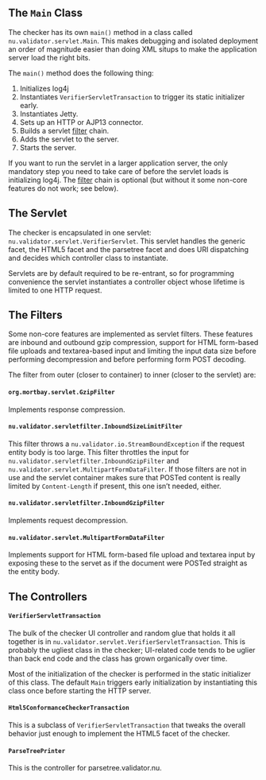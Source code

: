 ## The `Main` Class
The checker has its own `main()` method in a class called
`nu.validator.servlet.Main`. This makes  debugging and isolated
deployment an order of magnitude easier than doing XML situps to make
the application server load the right bits.

The `main()` method does the following thing:

1.  Initializes log4j
2.  Instantiates `VerifierServletTransaction` to trigger its static
    initializer early.
3.  Instantiates Jetty.
4.  Sets up an HTTP or AJP13 connector.
5.  Builds a servlet [filter](#the-filters "wikilink") chain.
6.  Adds the servlet to the server.
7.  Starts the server.

If you want to run the servlet in a larger application server, the only
mandatory step you need to take care of before the servlet loads is
initializing log4j. The [filter](#the-filters "wikilink") chain is
optional (but without it some non-core features do not work; see below).

## The Servlet
The checker is encapsulated in one servlet:
`nu.validator.servlet.VerifierServlet`. This servlet handles the generic
facet, the HTML5 facet and the parsetree facet and does URI dispatching
and decides which controller class to instantiate.

Servlets are by default required to be re-entrant, so for programming
convenience the servlet instantiates a controller object whose lifetime is
limited to one HTTP request.

## The Filters
Some non-core features are implemented as servlet filters. These
features are inbound and outbound gzip compression, support for HTML
form-based file uploads and textarea-based input and limiting the input
data size before performing decompression and before performing form
POST decoding.

The filter from outer (closer to container) to inner (closer to the
servlet) are:

#### `org.mortbay.servlet.GzipFilter`

Implements response compression.

#### `nu.validator.servletfilter.InboundSizeLimitFilter`

This filter throws a `nu.validator.io.StreamBoundException` if the
request entity body is too large. This filter throttles the input for
`nu.validator.servletfilter.InboundGzipFilter` and
`nu.validator.servlet.MultipartFormDataFilter`. If those filters are not
in use and the servlet container makes sure that POSTed content is
really limited by `Content-Length` if present, this one isn’t needed,
either.

#### `nu.validator.servletfilter.InboundGzipFilter`

Implements request decompression.

#### `nu.validator.servlet.MultipartFormDataFilter`

Implements support for HTML form-based file upload and textarea input by
exposing these to the servet as if the document were POSTed straight as
the entity body.

## The Controllers

#### `VerifierServletTransaction`

The bulk of the checker UI controller and random glue that holds it
all together is in `nu.validator.servlet.VerifierServletTransaction`.
This is probably the ugliest class in the checker; UI-related code
tends to be uglier than back end code and the class has grown
organically over time.

Most of the initialization of the checker is performed in the static
initializer of this class. The default `Main` triggers early
initialization by instantiating this class once before starting the HTTP
server.

#### `Html5ConformanceCheckerTransaction`
This is a subclass of `VerifierServletTransaction` that tweaks the
overall behavior just enough to implement the HTML5 facet of
the checker.

#### `ParseTreePrinter`
This is the controller for parsetree.validator.nu.
